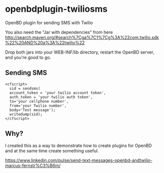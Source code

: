 # openbdplugin-twiliosms
OpenBD plugin for sending SMS with Twilio

You also need the "Jar with dependencies" from here http://search.maven.org/#search%7Cga%7C1%7Cg%3A%22com.twilio.sdk%22%20AND%20a%3A%22twilio%22

Drop both jars into your WEB-INF/lib directory, restart the OpenBD server, and you're good to go.

## Sending SMS

```
<cfscript>
  sid = sendsms(
  account_token = 'your twilio account token',
  auth_token = 'your twilio auth token',
  to='your cellphone number',
  from='your Twilio number',
  body='Test message');
  writedump(sid);
</cfscript>
```

## Why?
I created this as a way to demonstrate how to create plugins for OpenBD and at the same time create something useful.

https://www.linkedin.com/pulse/send-text-messages-openbd-andtwilio-marcus-fernstr%C3%B6m/
